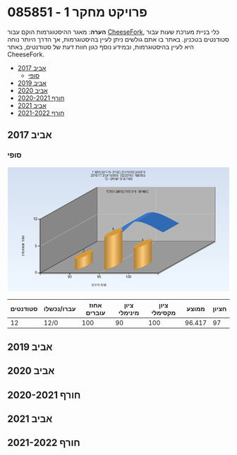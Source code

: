 # 085851 - פרויקט מחקר 1

**הערה**: מאגר ההיסטוגרמות הוקם עבור [CheeseFork](https://cheesefork.cf/), כלי בניית מערכת שעות עבור סטודנטים בטכניון. באתר בו אתם גולשים ניתן לעיין בהיסטוגרמות, אך הדרך היותר נוחה היא לעיין בהיסטוגרמות, ובמידע נוסף כגון חוות דעת של סטודנטים, באתר CheeseFork.

* [אביב 2017](#201602)
  * [סופי](#201602-Finals)
* [אביב 2019](#201802)
* [אביב 2020](#201902)
* [חורף 2020-2021](#202001)
* [אביב 2021](#202002)
* [חורף 2021-2022](#202101)

<h2 id="201602">אביב 2017</h2>

<h3 id="201602-Finals">סופי</h3>

![201602 Finals](201602/Finals.png)

| סטודנטים | עברו/נכשלו | אחוז עוברים | ציון מינימלי | ציון מקסימלי | ממוצע | חציון |
| ---- | ---- | ---- | ---- | ---- | ---- | ---- |
| 12 | 12/0 | 100 | 90 | 100 | 96.417 | 97 |

<h2 id="201802">אביב 2019</h2>

<h2 id="201902">אביב 2020</h2>

<h2 id="202001">חורף 2020-2021</h2>

<h2 id="202002">אביב 2021</h2>

<h2 id="202101">חורף 2021-2022</h2>

